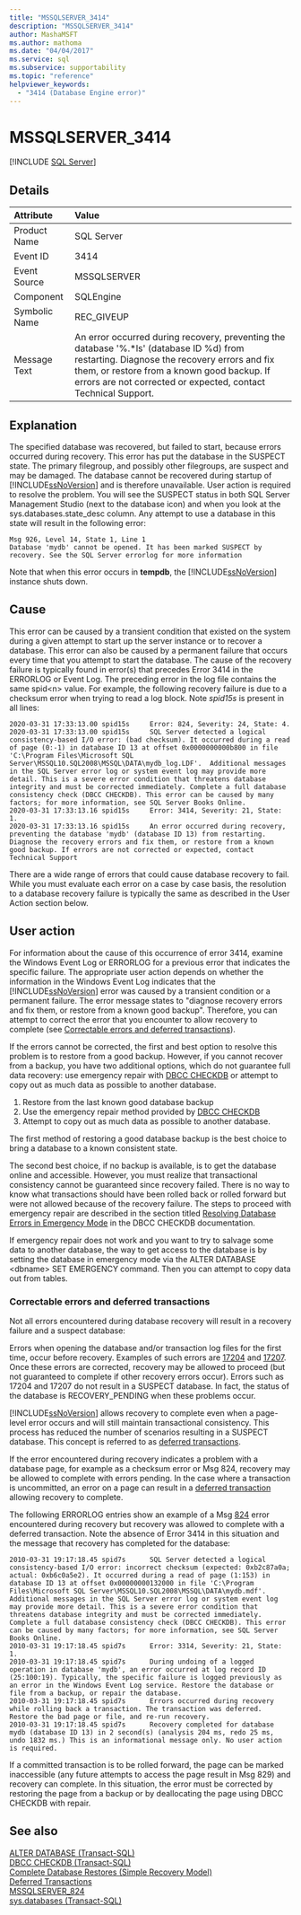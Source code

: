 ```yaml
---
title: "MSSQLSERVER_3414"
description: "MSSQLSERVER_3414"
author: MashaMSFT
ms.author: mathoma
ms.date: "04/04/2017"
ms.service: sql
ms.subservice: supportability
ms.topic: "reference"
helpviewer_keywords:
  - "3414 (Database Engine error)"
---
```

# MSSQLSERVER_3414
 [!INCLUDE [SQL Server](../../includes/applies-to-version/sqlserver.md)]
  
## Details  
  
| Attribute | Value |  
| :-------- | :---- |  
|Product Name|SQL Server|  
|Event ID|3414|  
|Event Source|MSSQLSERVER|  
|Component|SQLEngine|  
|Symbolic Name|REC_GIVEUP|  
|Message Text|An error occurred during recovery, preventing the database '%.*ls' (database ID %d) from restarting. Diagnose the recovery errors and fix them, or restore from a known good backup. If errors are not corrected or expected, contact Technical Support.|  
  
## Explanation  
The specified database was recovered, but failed to start, because errors occurred during recovery. This error has put the database in the SUSPECT state. The primary filegroup, and possibly other filegroups, are suspect and may be damaged. The database cannot be recovered during startup of [!INCLUDE[ssNoVersion](../../includes/ssnoversion-md.md)] and is therefore unavailable. User action is required to resolve the problem. You will see the SUSPECT status in both SQL Server Management Studio (next to the database icon) and when you look at the sys.databases.state_desc column. Any attempt to use a database in this state will result in the following error:

```
Msg 926, Level 14, State 1, Line 1 
Database 'mydb' cannot be opened. It has been marked SUSPECT by recovery. See the SQL Server errorlog for more information
```
  
Note that when this error occurs in **tempdb**, the [!INCLUDE[ssNoVersion](../../includes/ssnoversion-md.md)] instance shuts down.  

## Cause
This error can be caused by a transient condition that existed on the system during a given attempt to start up the server instance or to recover a database. This error can also be caused by a permanent failure that occurs every time that you attempt to start the database. The cause of the recovery failure is typically found in error(s) that precedes Error 3414 in the ERRORLOG or Event Log. The preceding error in the log file contains the same spid\<n\> value. For example, the following recovery failure is due to a checksum error when trying to read a log block. Note *spid15s* is present in all lines:

```
2020-03-31 17:33:13.00 spid15s     Error: 824, Severity: 24, State: 4.  
2020-03-31 17:33:13.00 spid15s     SQL Server detected a logical consistency-based I/O error: (bad checksum). It occurred during a read of page (0:-1) in database ID 13 at offset 0x0000000000b800 in file 'C:\Program Files\Microsoft SQL Server\MSSQL10.SQL2008\MSSQL\DATA\mydb_log.LDF'.  Additional messages in the SQL Server error log or system event log may provide more detail. This is a severe error condition that threatens database integrity and must be corrected immediately. Complete a full database consistency check (DBCC CHECKDB). This error can be caused by many factors; for more information, see SQL Server Books Online.   
2020-03-31 17:33:13.16 spid15s     Error: 3414, Severity: 21, State: 1.  
2020-03-31 17:33:13.16 spid15s     An error occurred during recovery, preventing the database 'mydb' (database ID 13) from restarting. Diagnose the recovery errors and fix them, or restore from a known good backup. If errors are not corrected or expected, contact Technical Support
```


There are a wide range of errors that could cause database recovery to fail. While you must evaluate each error on a case by case basis, the resolution to a database recovery failure is typically the same as described in the User Action section below.

## User action  
 
For information about the cause of this occurrence of error 3414, examine the Windows Event Log or ERRORLOG for a previous error that indicates the specific failure. The appropriate user action depends on whether the information in the Windows Event Log indicates that the [!INCLUDE[ssNoVersion](../../includes/ssnoversion-md.md)] error was caused by a transient condition or a permanent failure. 
The error message states to "diagnose recovery errors and fix them, or restore from a known good backup". Therefore, you can attempt to correct the error that you encounter to allow recovery to complete (see [Correctable errors and deferred transactions](#correctable-errors-and-deferred-transactions)).

If the errors cannot be corrected, the first and best option to resolve this problem is to restore from a good backup. However, if you cannot recover from a backup, you have two additional options, which do not guarantee full data recovery: use emergency repair with [DBCC CHECKDB](../../t-sql/database-console-commands/dbcc-checkdb-transact-sql.md) or attempt to copy out as much data as possible to another database. 

 1. Restore from the last known good database backup
 1. Use the emergency repair method provided by [DBCC CHECKDB](../../t-sql/database-console-commands/dbcc-checkdb-transact-sql.md)
 1. Attempt to copy out as much data as possible to another database.

The first method of restoring a good database backup is the best choice to bring a database to a known consistent state.  

The second best choice, if no backup is available, is to get the database online and accessible. However, you must realize that transactional consistency cannot be guaranteed since recovery failed. There is no way to know what transactions should have been rolled back or rolled forward but were not allowed because of the recovery failure. The steps to proceed with emergency repair are described in the section titled [Resolving Database Errors in Emergency Mode](../../t-sql/database-console-commands/dbcc-checkdb-transact-sql.md#resolving-errors-in-database-emergency-mode) in the DBCC CHECKDB documentation. 

If emergency repair does not work and you want to try to salvage some data to another database, the way to get access to the database is by setting the database in emergency mode via the ALTER DATABASE \<dbname\> SET EMERGENCY command. Then you can attempt to copy data out from tables.

### Correctable errors and deferred transactions
Not all errors encountered during database recovery will result in a recovery failure and a suspect database:

Errors when opening the database and/or transaction log files for the first time, occur before recovery. Examples of such errors are  [17204](mssqlserver-17204-database-engine-error.md) and [17207](mssqlserver-17207-database-engine-error.md). Once these errors are corrected, recovery may be allowed to proceed (but not guaranteed to complete if other recovery errors occur). Errors such as 17204 and 17207 do not result in a SUSPECT database. In fact, the status of the database is RECOVERY_PENDING when these problems occur. 

[!INCLUDE[ssNoVersion](../../includes/ssnoversion-md.md)] allows recovery to complete even when a page-level error occurs and will still maintain transactional consistency. This process has reduced the number of scenarios resulting in a SUSPECT database. This concept is referred to as [deferred transactions](../backup-restore/deferred-transactions-sql-server.md).

If the error encountered during recovery indicates a problem with a database page, for example as a checksum error or Msg 824, recovery may be allowed to complete with errors pending. In the case where a transaction is uncommitted, an error on a page can result in a [deferred transaction](../backup-restore/deferred-transactions-sql-server.md) allowing recovery to complete.  

The following ERRORLOG entries show an example of a Msg [824](mssqlserver-824-database-engine-error.md) error encountered during recovery but recovery was allowed to complete with a deferred transaction. Note the absence of Error 3414 in this situation and the message that recovery has completed for the database:

```2010-03-31 19:17:18.45 spid7s      Error: 824, Severity: 24, State: 2.   
2010-03-31 19:17:18.45 spid7s      SQL Server detected a logical consistency-based I/O error: incorrect checksum (expected: 0xb2c87a0a; actual: 0xb6c0a5e2). It occurred during a read of page (1:153) in database ID 13 at offset 0x00000000132000 in file 'C:\Program Files\Microsoft SQL Server\MSSQL10.SQL2008\MSSQL\DATA\mydb.mdf'.  Additional messages in the SQL Server error log or system event log may provide more detail. This is a severe error condition that threatens database integrity and must be corrected immediately. Complete a full database consistency check (DBCC CHECKDB). This error can be caused by many factors; for more information, see SQL Server Books Online.   
2010-03-31 19:17:18.45 spid7s      Error: 3314, Severity: 21, State: 1.   
2010-03-31 19:17:18.45 spid7s      During undoing of a logged operation in database 'mydb', an error occurred at log record ID (25:100:19). Typically, the specific failure is logged previously as an error in the Windows Event Log service. Restore the database or file from a backup, or repair the database.
2010-03-31 19:17:18.45 spid7s      Errors occurred during recovery while rolling back a transaction. The transaction was deferred. Restore the bad page or file, and re-run recovery.   
2010-03-31 19:17:18.45 spid7s      Recovery completed for database mydb (database ID 13) in 2 second(s) (analysis 204 ms, redo 25 ms, undo 1832 ms.) This is an informational message only. No user action is required.   
```

If a committed transaction is to be rolled forward, the page can be marked inaccessible (any future attempts to access the page result in Msg 829) and recovery can complete. In this situation, the error must be corrected by restoring the page from a backup or by deallocating the page using DBCC CHECKDB with repair.


  
## See also  
[ALTER DATABASE &#40;Transact-SQL&#41;](~/t-sql/statements/alter-database-transact-sql-set-options.md)  
[DBCC CHECKDB &#40;Transact-SQL&#41;](~/t-sql/database-console-commands/dbcc-checkdb-transact-sql.md)  
[Complete Database Restores &#40;Simple Recovery Model&#41;](~/relational-databases/backup-restore/complete-database-restores-simple-recovery-model.md)  
[Deferred Transactions](../backup-restore/deferred-transactions-sql-server.md)  
[MSSQLSERVER_824](~/relational-databases/errors-events/mssqlserver-824-database-engine-error.md)  
[sys.databases &#40;Transact-SQL&#41;](~/relational-databases/system-catalog-views/sys-databases-transact-sql.md)

  
